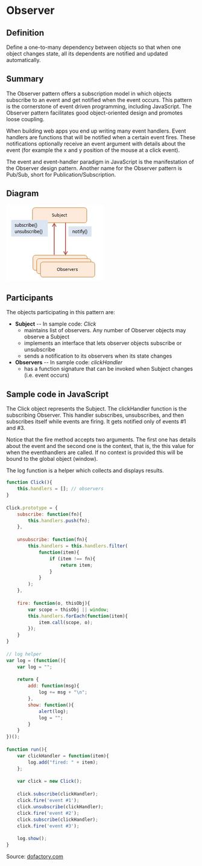 Observer
========


## Definition

Define a one-to-many dependency between objects so that when one object changes state, all its dependents are notified and updated automatically.


## Summary

The Observer pattern offers a subscription model in which objects subscribe to an event and get notified when the event occurs. This pattern is the cornerstone of event driven programming, including JavaScript. The Observer pattern facilitates good object-oriented design and promotes loose coupling.

When building web apps you end up writing many event handlers. Event handlers are functions that will be notified when a certain event fires. These notifications optionally receive an event argument with details about the event (for example the x and y position of the mouse at a click event).

The event and event-handler paradigm in JavaScript is the manifestation of the Observer design pattern. Another name for the Observer pattern is Pub/Sub, short for Publication/Subscription.


## Diagram

<img src="./javascript-observer.jpg" alt="Observer diagram">


## Participants

The objects participating in this pattern are:

- **Subject** -- In sample code: _Click_
    * maintains list of observers. Any number of Observer objects may observe a Subject
    * implements an interface that lets observer objects subscribe or unsubscribe
    * sends a notification to its observers when its state changes
- **Observers** -- In sample code: _clickHandler_
    * has a function signature that can be invoked when Subject changes (i.e. event occurs)


## Sample code in JavaScript

The Click object represents the Subject. The clickHandler function is the subscribing Observer. This handler subscribes, unsubscribes, and then subscribes itself while events are firing. It gets notified only of events #1 and #3.

Notice that the fire method accepts two arguments. The first one has details about the event and the second one is the context, that is, the this value for when the eventhandlers are called. If no context is provided this will be bound to the global object (window).

The log function is a helper which collects and displays results.


```javascript
function Click(){
    this.handlers = []; // observers
}

Click.prototype = {
    subscribe: function(fn){
        this.handlers.push(fn);
    },

    unsubscribe: function(fn){
        this.handlers = this.handlers.filter(
            function(item){
                if (item !== fn){
                    return item;
                }
            }
        );
    },

    fire: function(o, thisObj){
        var scope = thisObj || window;
        this.handlers.forEach(function(item){
            item.call(scope, o);
        });
    }
}

// log helper
var log = (function(){
    var log = "";

    return {
        add: function(msg){
            log += msg + "\n";
        },
        show: function(){
            alert(log);
            log = "";
        }
    }
})();

function run(){
    var clickHandler = function(item){
        log.add("fired: " + item);
    };

    var click = new Click();

    click.subscribe(clickHandler);
    click.fire('event #1');
    click.unsubscribe(clickHandler);
    click.fire('event #2');
    click.subscribe(clickHandler);
    click.fire('event #3');

    log.show();
}
```

Source: [dofactory.com](http://www.dofactory.com/javascript/observer-design-pattern)